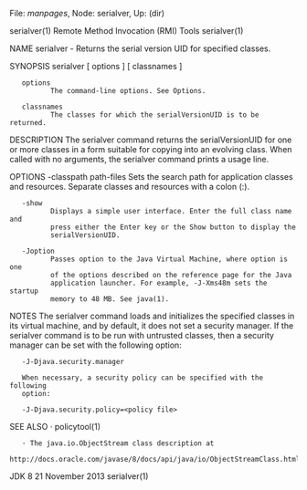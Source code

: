 File: *manpages*,  Node: serialver,  Up: (dir)

serialver(1)         Remote Method Invocation (RMI) Tools         serialver(1)



NAME
       serialver - Returns the serial version UID for specified classes.

SYNOPSIS
       serialver [ options ] [ classnames ]


       options
              The command-line options. See Options.

       classnames
              The classes for which the serialVersionUID is to be returned.

DESCRIPTION
       The serialver command returns the serialVersionUID for one or more
       classes in a form suitable for copying into an evolving class. When
       called with no arguments, the serialver command prints a usage line.

OPTIONS
       -classpath path-files
              Sets the search path for application classes and resources.
              Separate classes and resources with a colon (:).

       -show
              Displays a simple user interface. Enter the full class name and
              press either the Enter key or the Show button to display the
              serialVersionUID.

       -Joption
              Passes option to the Java Virtual Machine, where option is one
              of the options described on the reference page for the Java
              application launcher. For example, -J-Xms48m sets the startup
              memory to 48 MB. See java(1).

NOTES
       The serialver command loads and initializes the specified classes in
       its virtual machine, and by default, it does not set a security
       manager. If the serialver command is to be run with untrusted classes,
       then a security manager can be set with the following option:

       -J-Djava.security.manager

       When necessary, a security policy can be specified with the following
       option:

       -J-Djava.security.policy=<policy file>


SEE ALSO
       · policytool(1)

       · The java.io.ObjectStream class description at
         http://docs.oracle.com/javase/8/docs/api/java/io/ObjectStreamClass.html



JDK 8                          21 November 2013                   serialver(1)
